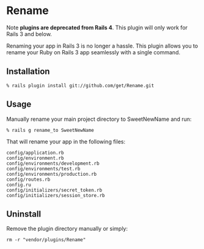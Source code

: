 # Rename

Note **plugins are deprecated from Rails 4**. This plugin will only work for Rails 3 and below.

Renaming your app in Rails 3 is no longer a hassle. 
This plugin allows you to rename your Ruby on Rails 3 app seamlessly with a single command.

## Installation

	% rails plugin install git://github.com/get/Rename.git

## Usage

Manually rename your main project directory to SweetNewName and run:

	% rails g rename_to SweetNewName

That will rename your app in the following files:

	config/application.rb
	config/environment.rb
	config/environments/development.rb
	config/environments/test.rb
	config/environments/production.rb
	config/routes.rb
	config.ru
	config/initializers/secret_token.rb
	config/initializers/session_store.rb

## Uninstall

Remove the plugin directory manually or simply:

	rm -r "vendor/plugins/Rename"
